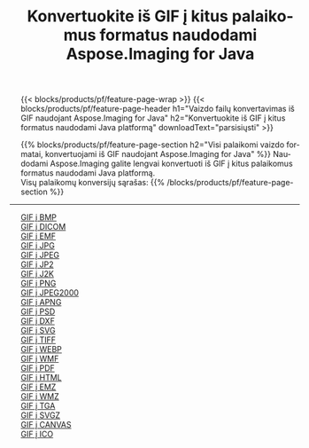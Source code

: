﻿---
title: Konvertuokite iš GIF į kitus palaikomus formatus naudodami Aspose.Imaging for Java 
weight: 3920
url: /lt/java/conversion/from/gif 
lang: lt
langdirlevel: 2
locales: zh-hans,ja,it,ru,de,es,fr,nl,id,lt,pl,pt,vi,tr,ko,zh-hant,ar,hi,th,sv,cs,uk,he
description: Naudodami Aspose.Imaging galite lengvai konvertuoti iš GIF į kitus formatus naudodami Java platformą
---

{{< blocks/products/pf/feature-page-wrap >}}
{{< blocks/products/pf/feature-page-header h1="Vaizdo failų konvertavimas iš GIF naudojant Aspose.Imaging for Java" h2="Konvertuokite iš GIF į kitus formatus naudodami Java platformą" downloadText="parsisiųsti" >}}


{{% blocks/products/pf/feature-page-section  h2="Visi palaikomi vaizdo formatai, konvertuojami iš GIF naudojant Aspose.Imaging for Java" %}}
Naudodami Aspose.Imaging galite lengvai konvertuoti iš GIF į kitus palaikomus formatus naudodami Java platformą.
<br/>
Visų palaikomų konversijų sąrašas:
{{% /blocks/products/pf/feature-page-section %}}
<div class="container-fluid productfamilypage bg-gray">
    <div class="convertypes bg-gray agp-content section">
        <div class="container">
		<hr style="margin-left:-20px;"/>
		<div class="row other-converters">
		    <div class='col-md-2 other-converter remove-lp remove-rp'><a href="/imaging/lt/java/conversion/gif-to-bmp" >GIF į BMP</a></div><div class='col-md-2 other-converter remove-lp remove-rp'><a href="/imaging/lt/java/conversion/gif-to-dicom" >GIF į DICOM</a></div><div class='col-md-2 other-converter remove-lp remove-rp'><a href="/imaging/lt/java/conversion/gif-to-emf" >GIF į EMF</a></div><div class='col-md-2 other-converter remove-lp remove-rp'><a href="/imaging/lt/java/conversion/gif-to-jpg" >GIF į JPG</a></div><div class='col-md-2 other-converter remove-lp remove-rp'><a href="/imaging/lt/java/conversion/gif-to-jpeg" >GIF į JPEG</a></div><div class='col-md-2 other-converter remove-lp remove-rp'><a href="/imaging/lt/java/conversion/gif-to-jp2" >GIF į JP2</a></div><div class='col-md-2 other-converter remove-lp remove-rp'><a href="/imaging/lt/java/conversion/gif-to-j2k" >GIF į J2K</a></div><div class='col-md-2 other-converter remove-lp remove-rp'><a href="/imaging/lt/java/conversion/gif-to-png" >GIF į PNG</a></div><div class='col-md-2 other-converter remove-lp remove-rp'><a href="/imaging/lt/java/conversion/gif-to-jpeg2000" >GIF į JPEG2000</a></div><div class='col-md-2 other-converter remove-lp remove-rp'><a href="/imaging/lt/java/conversion/gif-to-apng" >GIF į APNG</a></div><div class='col-md-2 other-converter remove-lp remove-rp'><a href="/imaging/lt/java/conversion/gif-to-psd" >GIF į PSD</a></div><div class='col-md-2 other-converter remove-lp remove-rp'><a href="/imaging/lt/java/conversion/gif-to-dxf" >GIF į DXF</a></div><div class='col-md-2 other-converter remove-lp remove-rp'><a href="/imaging/lt/java/conversion/gif-to-svg" >GIF į SVG</a></div><div class='col-md-2 other-converter remove-lp remove-rp'><a href="/imaging/lt/java/conversion/gif-to-tiff" >GIF į TIFF</a></div><div class='col-md-2 other-converter remove-lp remove-rp'><a href="/imaging/lt/java/conversion/gif-to-webp" >GIF į WEBP</a></div><div class='col-md-2 other-converter remove-lp remove-rp'><a href="/imaging/lt/java/conversion/gif-to-wmf" >GIF į WMF</a></div><div class='col-md-2 other-converter remove-lp remove-rp'><a href="/imaging/lt/java/conversion/gif-to-pdf" >GIF į PDF</a></div><div class='col-md-2 other-converter remove-lp remove-rp'><a href="/imaging/lt/java/conversion/gif-to-html" >GIF į HTML</a></div><div class='col-md-2 other-converter remove-lp remove-rp'><a href="/imaging/lt/java/conversion/gif-to-emz" >GIF į EMZ</a></div><div class='col-md-2 other-converter remove-lp remove-rp'><a href="/imaging/lt/java/conversion/gif-to-wmz" >GIF į WMZ</a></div><div class='col-md-2 other-converter remove-lp remove-rp'><a href="/imaging/lt/java/conversion/gif-to-tga" >GIF į TGA</a></div><div class='col-md-2 other-converter remove-lp remove-rp'><a href="/imaging/lt/java/conversion/gif-to-svgz" >GIF į SVGZ</a></div><div class='col-md-2 other-converter remove-lp remove-rp'><a href="/imaging/lt/java/conversion/gif-to-canvas" >GIF į CANVAS</a></div><div class='col-md-2 other-converter remove-lp remove-rp'><a href="/imaging/lt/java/conversion/gif-to-ico" >GIF į ICO</a></div>
                </div>
        </div>
    </div>
</div>
<br/>

